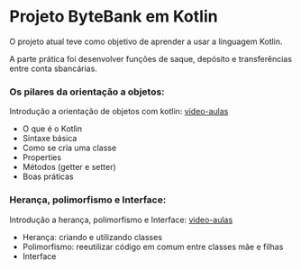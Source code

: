 # Projeto ByteBank em Kotlin

O projeto atual teve como objetivo de aprender a usar a linguagem Kotlin.

A parte prática foi desenvolver funções de saque, depósito e transferências entre conta sbancárias.


### Os pilares da orientação a objetos: 
Introdução a orientação de objetos com kotlin: [video-aulas](https://cursos.alura.com.br/course/kotlin-orientacao-objetos)

- O que é o Kotlin
- Sintaxe básica
- Como se cria uma classe
- Properties
- Métodos (getter e setter)
- Boas práticas


### Herança, polimorfismo e Interface:
Introdução a herança, polimorfismo e Interface: [video-aulas](https://cursos.alura.com.br/course/kotlin-heranca-polimorfismo-interface)

- Herança: criando e utilizando classes
- Polimorfismo: reeutilizar código em comum entre classes mãe e filhas
- Interface